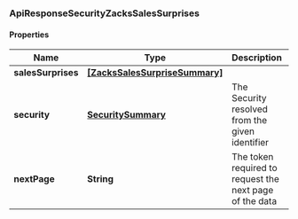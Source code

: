 ### ApiResponseSecurityZacksSalesSurprises

#### Properties
Name | Type | Description | Notes
------------ | ------------- | ------------- | -------------
**salesSurprises** | [**[ZacksSalesSurpriseSummary]**](ZacksSalesSurpriseSummary.md) |  | [optional] 
**security** | [**SecuritySummary**](SecuritySummary.md) | The Security resolved from the given identifier | [optional] 
**nextPage** | **String** | The token required to request the next page of the data | [optional] 



